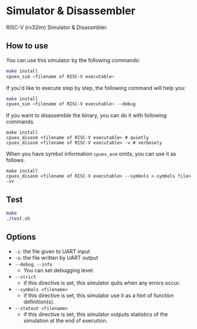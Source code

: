 # Simulator & Disassembler

RISC-V (rv32im) Simulator & Disassmbler.

## How to use

You can use this simulator by the following commands:

```sh
make install
cpuex_sim <filename of RISC-V executable>
```

If you'd like to execute step by step, the following command will help you:

```sh
make install
cpuex_sim <filename of RISC-V executable> --debug
```

If you want to disassemble the binary, you can do it with following commands.

```
make install
cpuex_disasm <filename of RISC-V executable> # quietly
cpuex_disasm <filename of RISC-V executable> -v # verbosely
```

When you have symbol information `cpuex_asm` omits, you can use it as follows.

```
make install
cpuex_disasm <filename of RISC-V executable> --symbols <.symbols file> -vv
```

## Test

```sh
make
./test.sh
```

## Options

- `-i`: the file given to UART input
- `-o`: the file written by UART output
- `--debug`, `--info`
  - You can set debugging level.
- `--strict`
  - if this directive is set, this simulator quits when any errors occur.
- `--symbols <filename>`
  - if this directive is set, this simulator use it as a hint of function definition(s).
- `--statout <filename>`
  - if this directive is set, this simulator outputs statistics of the simulation at the end of execution.
